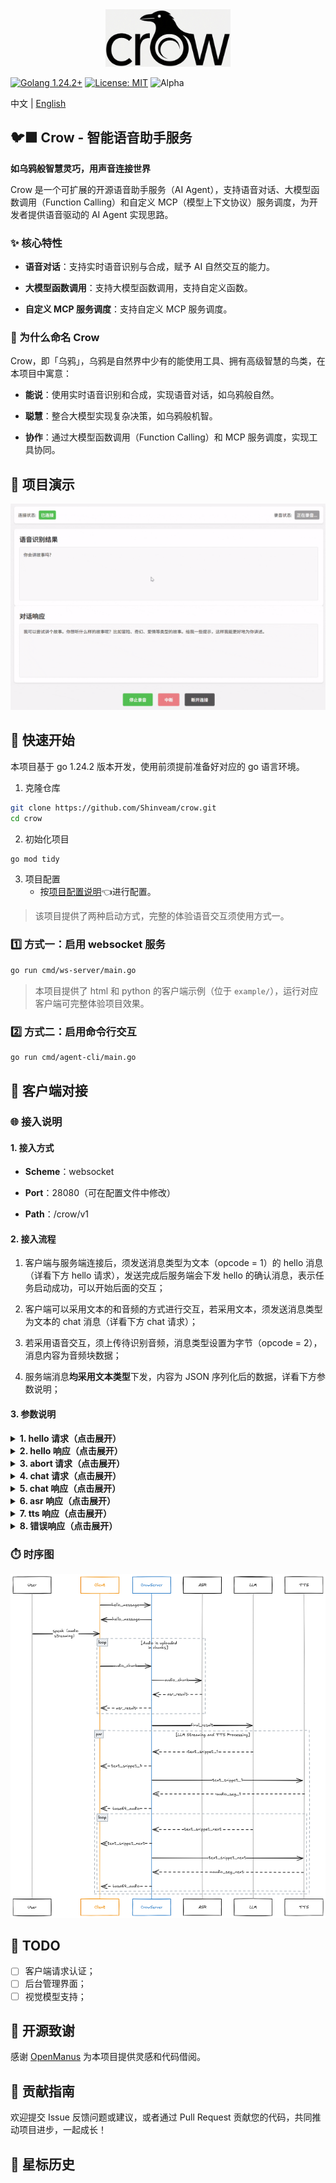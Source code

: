 <div style="text-align:center">
  <img src="assets/logo.png" width="200" />
</div>

[![Golang 1.24.2+](https://img.shields.io/badge/Golang-1.24.2+-blue.svg)](https://www.python.org/downloads/) [![License: MIT](https://img.shields.io/badge/License-MIT-yellow.svg)](https://opensource.org/licenses/MIT)  ![Alpha](https://img.shields.io/badge/Status-Alpha-red)

 中文 | [English](README_en.md) 

## 🐦‍⬛ Crow - 智能语音助手服务

**如乌鸦般智慧灵巧，用声音连接世界**  

Crow 是一个可扩展的开源语音助手服务（AI Agent），支持语音对话、大模型函数调用（Function Calling）和自定义 MCP（模型上下文协议）服务调度，为开发者提供语音驱动的 AI Agent 实现思路。

### ✨ 核心特性

- **语音对话**：支持实时语音识别与合成，赋予 AI 自然交互的能力。

- **大模型函数调用**：支持大模型函数调用，支持自定义函数。

- **自定义 MCP 服务调度**：支持自定义 MCP 服务调度。

### 🤔 为什么命名 Crow

Crow，即「乌鸦」，乌鸦是自然界中少有的能使用工具、拥有高级智慧的鸟类，在本项目中寓意：

- **能说**：使用实时语音识别和合成，实现语音对话，如乌鸦般自然。

- **聪慧**：整合大模型实现复杂决策，如乌鸦般机智。

- **协作**：通过大模型函数调用（Function Calling）和 MCP 服务调度，实现工具协同。

## 👀 项目演示

![demo](assets/demo.gif)

## 🚀 快速开始

本项目基于 go 1.24.2 版本开发，使用前须提前准备好对应的 go 语言环境。

1. 克隆仓库

```bash
git clone https://github.com/Shinveam/crow.git
cd crow
```

2. 初始化项目

```bash
go mod tidy
```

3. 项目配置
   - 按[项目配置说明](config/README.md)👈进行配置。

> 该项目提供了两种启动方式，完整的体验语音交互须使用方式一。

### 1️⃣ 方式一：启用 websocket 服务

```bash
go run cmd/ws-server/main.go
```

> 本项目提供了 html 和 python 的客户端示例（位于 `example/`），运行对应客户端可完整体验项目效果。

### 2️⃣ 方式二：启用命令行交互

```bash
go run cmd/agent-cli/main.go
```

## 🔌 客户端对接

### 🌐 接入说明

#### 1. 接入方式

   - **Scheme**：websocket

   - **Port**：28080（可在配置文件中修改）

   - **Path**：/crow/v1

#### 2. 接入流程

   1. 客户端与服务端连接后，须发送消息类型为文本（opcode = 1）的 hello 消息（详看下方 hello 请求），发送完成后服务端会下发 hello 的确认消息，表示任务启动成功，可以开始后面的交互；

   2. 客户端可以采用文本的和音频的方式进行交互，若采用文本，须发送消息类型为文本的 chat 消息（详看下方 chat 请求）；
    
   3. 若采用语音交互，须上传待识别音频，消息类型设置为字节（opcode = 2），消息内容为音频块数据；

   4. 服务端消息**均采用文本类型**下发，内容为 JSON 序列化后的数据，详看下方参数说明；

#### 3. 参数说明

<details>
<summary><strong>1. hello 请求（点击展开）</strong></summary>

> **功能描述**：设置任务参数并启动任务  
> **消息类型**：文本（opcode = 1）  
> **消息格式**：JSON

|          参数名           |   类型   |              描述              | 是否必填 |   默认值    |
|:----------------------:|:------:|:----------------------------:|:----:|:--------:|
|          type          | string |          固定为 hello           |  是   |    无     |
|       enable_asr       |  bool  |           是否启用ASR            |  否   |  false   |
|       enable_tts       |  bool  |           是否启用TTS            |  否   |  false   |
|       asr_params       | object | ASR设置参数（enable_asr为true时生效）  |  否   |    无     |
|   asr_params.format    | string |           待识别音频格式            |  否   |   pcm    |
| asr_params.sample_rate |  int   |        待识别音频采样率，单位：Hz        |  否   |  16000   |
|  asr_params.channels   |  int   |     待识别音频声道数，1：单声道，2：双声道     |  否   |    1     |
|   asr_params.vad_eos   |  int   |    语音活动检测（VAD）后端点时间，单位：毫秒    |  否   |   800    |
| asr_params.enable_punc |  bool  |           是否启用标点符号           |  否   |  false   |
|  asr_params.language   | string |      语种，如：zh（中文），en（英文）      |  否   |    zh    |
|   asr_params.accent    | string | 方言，mandarin：普通话；cantonese：粤语 |  否   | mandarin |
|       tts_params       | object | TTS设置参数（enable_tts为true时生效）  |  否   |    无     |
|   tts_params.speaker   | string |             发音人              |  否   |    无     |
|   tts_params.format    | string |           TTS音频格式            |  否   |   mp3    |
|    tts_params.speed    | float  |         语速：[0.5-2.0]         |  否   |   1.0    |
|   tts_params.volume    |  int   |          音量：[0-100]          |  否   |    50    |
|    tts_params.pitch    | float  |         语调：[0.5-2.0]         |  否   |   1.0    |
| tts_params.sample_rate |  int   |         音频采样率，单位：Hz          |  否   |  16000   |
|  tts_params.language   | string |      语种，如：zh（中文），en（英文）      |  否   |    zh    |

</details>

<details>
<summary><strong>2. hello 响应（点击展开）</strong></summary>

> **消息类型**：文本（opcode = 1）  
> **消息格式**：JSON

|          参数名           |   类型   |              描述              | 是否必选 |
|:----------------------:|:------:|:----------------------------:|:----:|
|          type          | string |          固定为 hello           |  是   |
|       asr_params       | object | ASR设置参数（enable_asr为true时生效）  |  否   |
|   asr_params.format    | string |           待识别音频格式            |  否   |
| asr_params.sample_rate |  int   |        待识别音频采样率，单位：Hz        |  否   |
|  asr_params.channels   |  int   |     待识别音频声道数，1：单声道，2：双声道     |  否   |
|   asr_params.vad_eos   |  int   |    语音活动检测（VAD）后端点时间，单位：毫秒    |  否   |
| asr_params.enable_punc |  bool  |           是否启用标点符号           |  否   |
|  asr_params.language   | string |      语种，如：zh（中文），en（英文）      |  否   |
|   asr_params.accent    | string | 方言，mandarin：普通话；cantonese：粤语 |  否   |
|       tts_params       | object | TTS设置参数（enable_tts为true时生效）  |  否   |
|   tts_params.speaker   | string |             发音人              |  否   |
|   tts_params.format    | string |           TTS音频格式            |  否   |
|    tts_params.speed    | float  |         语速：[0.5-2.0]         |  否   |
|   tts_params.volume    |  int   |          音量：[0-100]          |  否   |
|    tts_params.pitch    | float  |         语调：[0.5-2.0]         |  否   |
| tts_params.sample_rate |  int   |         音频采样率，单位：Hz          |  否   |
|  tts_params.language   | string |      语种，如：zh（中文），en（英文）      |  否   |

</details>

<details>
<summary><strong>3. abort 请求（点击展开）</strong></summary>

> **功能描述**：可以在交互过程中发送该请求，用以打断当前的交互  
> **消息类型**：文本（opcode = 1）  
> **消息格式**：JSON

| 参数名  |   类型   |    描述     | 是否必填 | 默认值 |
|:----:|:------:|:---------:|:----:|:---:|
| type | string | 固定为 abort |  是   | 无 |

</details>

<details>
<summary><strong>4. chat 请求（点击展开）</strong></summary>

> **功能描述**：请求文本  
> **消息类型**：文本（opcode = 1）  
> **消息格式**：JSON

|    参数名    |   类型   |    描述    | 是否必填 | 默认值 |
|:---------:|:------:|:--------:|:----:|:---:|
|   type    | string | 固定为 chat |  是   |  无  |
| chat_text | string | 用户请求话术文本 |  是   |  无  |

</details>

<details>
<summary><strong>5. chat 响应（点击展开）</strong></summary>

> **功能描述**：响应文本，文本请求和语音请求都会返回该类型消息，用以返回答复话术  
> **消息类型**：文本（opcode = 1）  
> **消息格式**：JSON

|    参数名     |   类型   |       描述        | 是否必选 |
|:----------:|:------:|:---------------:|:----:|
|    type    | string |    固定为 chat     |  是   |
|    text    | string |      答复话术       |  否   |

</details>

<details>
<summary><strong>6. asr 响应（点击展开）</strong></summary>

> **功能描述**：ASR 响应结果 
> **消息类型**：文本（opcode = 1）  
> **消息格式**：JSON

|  参数名   |   类型   |             描述              | 是否必选 |
|:------:|:------:|:---------------------------:|:----:|
|  type  | string |           固定为 asr           |  是   |
| result | string |            识别结果             |  否   | 
| state  |  int   | 识别状态，0：识别中，1：单句识别结束，2：asr结束 |  否   |

</details>

<details>
<summary><strong>7. tts 响应（点击展开）</strong></summary>

> **功能描述**：TTS 响应结果
> **消息类型**：文本（opcode = 1）  
> **消息格式**：JSON

|  参数名  |   类型   |        描述         | 是否必选 |
|:-----:|:------:|:-----------------:|:----:|
| type  | string |      固定为 tts      |  是   |
| audio | string |  base64 编码的音频数据   |  否   | 
| state |  int   | 识别状态，0：合成中，1：合成结束 |  否   |

</details>

<details>
<summary><strong>8. 错误响应（点击展开）</strong></summary>

> **功能描述**：错误响应  
> **消息类型**：文本（opcode = 1）  
> **消息格式**：JSON

|    参数名     |   类型   |       描述       | 是否必选 |
|:----------:|:------:|:--------------:|:----:|
|    type    | string |   固定为 error    |  是   |
| error_code |  int   | 错误码，0：正常，非0：异常 |  是   |
| error_msg  | string |      错误消息      |  否   |

</details>

### ⏱️ 时序图

![时序图](assets/timing.png)

## 📝 TODO

- [ ] 客户端请求认证；
- [ ] 后台管理界面；
- [ ] 视觉模型支持；

## 🙏 开源致谢

感谢 [OpenManus](https://github.com/FoundationAgents/OpenManus) 为本项目提供灵感和代码借阅。

## 🙋 贡献指南

欢迎提交 Issue 反馈问题或建议，或者通过 Pull Request 贡献您的代码，共同推动项目进步，一起成长！

## 🌟 星标历史

[//]: # ([![Star History Chart]&#40;https://api.star-history.com/svg?repos=Shinveam/crow&type=Date&#41;]&#40;https://star-history.com/#Shinveam/crow&Date&#41;)
